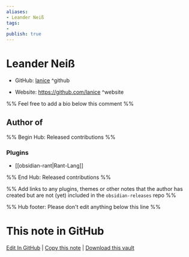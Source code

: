```yaml
---
aliases:
- Leander Neiß
tags:
- 
publish: true
---
```


# Leander Neiß

- GitHub: [lanice](https://github.com/lanice/) ^github
<!-- - Discord: `@` ^discord-->
- Website: <https://github.com/lanice> ^website
<!-- - [[Publish sites|Publish site]]: ^publish-->

%% Feel free to add a bio below this comment %%


## Author of

%% Begin Hub: Released contributions %%
### Plugins
- [[obsidian-rant|Rant-Lang]]

%% End Hub: Released contributions %%

%% Add links to any plugins, themes or other notes that the author has created but are not (yet) included in the `obsidian-releases` repo %%

<!--
### Unlisted plugins

- 
-->

<!--
### Others

- 
-->

<!--
## Sponsor this author

- [[GitHub sponsors]]: [Sponsor @lanice on GitHub Sponsors](https://github.com/sponsors/lanice) ^github-sponsor
- [[Buy me a coffee]]: ^buy-me-a-coffee
- [[PayPal]]: ^paypal
- [[Patreon]]: ^patreon

-->

<!--
## Follow this author

- [[YouTube Channels|On YouTube]]: ^youtube
- Twitter: ^twitter
- ...
-->

%% Hub footer: Please don't edit anything below this line %%

# This note in GitHub

<span class="git-footer">[Edit In GitHub](https://github.dev/obsidian-community/obsidian-hub/blob/main/01%20-%20Community/People/lanice.md "git-hub-edit-note") | [Copy this note](https://raw.githubusercontent.com/obsidian-community/obsidian-hub/main/01%20-%20Community/People/lanice.md "git-hub-copy-note") | [Download this vault](https://github.com/obsidian-community/obsidian-hub/archive/refs/heads/main.zip "git-hub-download-vault") </span>
